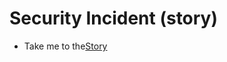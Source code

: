 # Security Incident (story)

 - Take me to the[Story](https://kodekloud.com/topic/security-incident/)